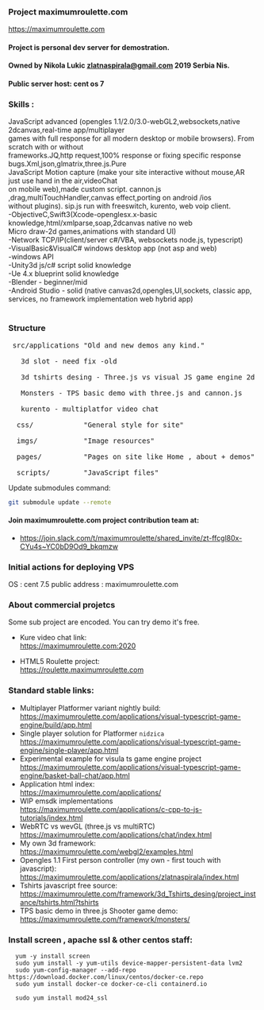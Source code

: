 
### Project maximumroulette.com ###

 https://maximumroulette.com

 #### Project is personal dev server for demostration.
 #### Owned by Nikola Lukic zlatnaspirala@gmail.com 2019 Serbia Nis.
 
 #### Public server host: cent os 7

 ### Skills : ###
 
JavaScript advanced (opengles 1.1/2.0/3.0-webGL2,websockets,native 2dcanvas,real-time app/multiplayer <br/>
games with full response for all modern desktop or mobile browsers). From scratch with or without <br/>
frameworks.JQ,http request,100% response or fixing specific response bugs.Xml,json,glmatrix,three.js.Pure<br/>
JavaScript Motion capture (make your site interactive without mouse,AR just use hand in the air,videoChat<br/>
on mobile web),made custom script. cannon.js ,drag,multiTouchHandler,canvas effect,porting on android /ios<br/>
without plugins). sip.js run with freeswitch, kurento, web voip client.<br/>
-ObjectiveC,Swift3(Xcode-openglesx.x-basic knowledge,html/xmlparse,soap,2dcanvas native no web<br/>
 Micro draw-2d games,animations with standard UI)<br/>
-Network TCP/IP(client/server c#/VBA, websockets node.js, typescript)<br/>
-VisualBasic&VisualC# windows desktop app (not asp and web)<br/>
-windows API<br/>
-Unity3d js/c# script solid knowledge<br/>
-Ue 4.x blueprint solid knowledge<br/>
-Blender - beginner/mid<br/>
-Android Studio - solid (native canvas2d,opengles,UI,sockets, classic app,
 services, no framework implementation web hybrid app)<br/>
<br/>

### Structure ###
<pre>
 src/applications "Old and new demos any kind."<br/>
   3d slot - need fix -old<br/>
   3d tshirts desing - Three.js vs visual JS game engine 2d<br/>
   Monsters - TPS basic demo with three.js and cannon.js<br/>
   kurento - multiplatfor video chat<br/>
  css/            "General style for site"<br/>
  imgs/           "Image resources"<br/>
  pages/          "Pages on site like Home , about + demos"<br/>
  scripts/        "JavaScript files"
</pre>

Update submodules command:
```bash
git submodule update --remote
```

#### Join maximumroulette.com project contribution team at:
- https://join.slack.com/t/maximumroulette/shared_invite/zt-ffcgl80x-CYu4s~YC0bD9Od9_bkqmzw

### Initial actions for deploying VPS ###

 OS : cent 7.5
 public address : maximumroulette.com

### About commercial projetcs

 Some sub project are encoded. You can try demo it's free.
  
  - Kure video chat link:</BR>
  https://maximumroulette.com:2020  
  
  - HTML5 Roulette project:</BR>
  https://roulette.maximumroulette.com 
  
### Standard stable links: 

  - Multiplayer Platformer variant nightly build:</BR>
  https://maximumroulette.com/applications/visual-typescript-game-engine/build/app.html
  - Single player solution for Platformer `nidzica`</BR>
  https://maximumroulette.com/applications/visual-typescript-game-engine/single-player/app.html
  - Experimental example for visula ts game engine project</BR>
  https://maximumroulette.com/applications/visual-typescript-game-engine/basket-ball-chat/app.html
  - Application html index:</BR>
  https://maximumroulette.com/applications/
  - WIP emsdk implementations</BR>
  https://maximumroulette.com/applications/c-cpp-to-js-tutorials/index.html
  - WebRTC vs wevGL (three.js vs multiRTC)</BR>
  https://maximumroulette.com/applications/chat/index.html
  - My own 3d framework:</BR>
  https://maximumroulette.com/webgl2/examples.html
  - Opengles 1.1 First person controller (my own - first touch with javascript):</BR>
  https://maximumroulette.com/applications/zlatnaspirala/index.html
  - Tshirts javascript free source: </BR>
  https://maximumroulette.com/framework/3d_Tshirts_desing/project_instance/tshirts.html?tshirts
  - TPS basic demo in three.js Shooter game demo:</BR>
  https://maximumroulette.com/framework/monsters/
  
  
### Install screen , apache ssl & other centos staff:

```console
  yum -y install screen
  sudo yum install -y yum-utils device-mapper-persistent-data lvm2
  sudo yum-config-manager --add-repo https://download.docker.com/linux/centos/docker-ce.repo
  sudo yum install docker-ce docker-ce-cli containerd.io
```

```console
  sudo yum install mod24_ssl
```
